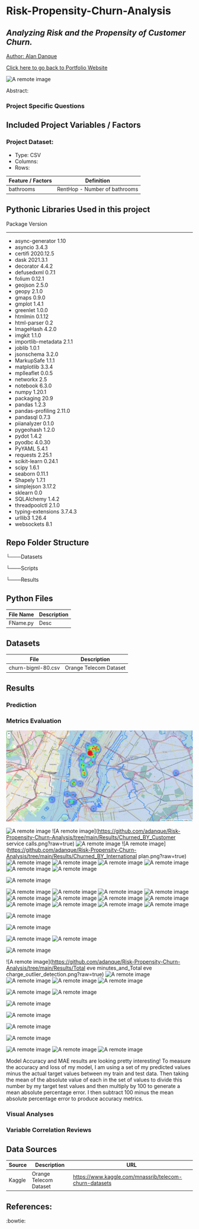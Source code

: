 # Risk-Propensity-Churn-Analysis

## _Analyzing Risk and the Propensity of Customer Churn._

<a href="https://www.linkedin.com/in/alandanque"> Author: Alan Danque </a>

<a href="https://adanque.github.io/">Click here to go back to Portfolio Website </a>

![A remote image](https://adanque.github.io/assets/img/ChurnRisk.jpg)

Abstract: 




### Project Specific Questions




## Included Project Variables / Factors 
### Project Dataset:
- Type:		CSV
- Columns: 	
- Rows:		


 | Feature / Factors | Definition | 
 | --------- | --------- | 
 | bathrooms | RentHop - Number of bathrooms | 



## Pythonic Libraries Used in this project
Package               Version
--------------------- ---------
- async-generator       1.10
- asyncio               3.4.3
- certifi               2020.12.5
- dask                  2021.3.1
- decorator             4.4.2
- defusedxml            0.7.1
- folium                0.12.1
- geojson               2.5.0
- geopy                 2.1.0
- gmaps                 0.9.0
- gmplot                1.4.1
- greenlet              1.0.0
- htmlmin               0.1.12
- html-parser           0.2
- ImageHash             4.2.0
- imgkit                1.1.0
- importlib-metadata    2.1.1
- joblib                1.0.1
- jsonschema            3.2.0
- MarkupSafe            1.1.1
- matplotlib            3.3.4
- mplleaflet            0.0.5
- networkx              2.5
- notebook              6.3.0
- numpy                 1.20.1
- packaging             20.9
- pandas                1.2.3
- pandas-profiling      2.11.0
- pandasql              0.7.3
- piianalyzer           0.1.0
- pygeohash             1.2.0
- pydot                 1.4.2
- pyodbc                4.0.30
- PyYAML                5.4.1
- requests              2.25.1
- scikit-learn          0.24.1
- scipy                 1.6.1
- seaborn               0.11.1
- Shapely               1.7.1
- simplejson            3.17.2
- sklearn               0.0
- SQLAlchemy            1.4.2
- threadpoolctl         2.1.0
- typing-extensions     3.7.4.3
- urllib3               1.26.4
- websockets            8.1

## Repo Folder Structure

└───Datasets

└───Scripts

└───Results

## Python Files 

| File Name  | Description |
| ------ | ------ |
| FName.py | Desc |

## Datasets
| File  | Description |
| ------ | ------ |
| churn-bigml-80.csv | Orange Telecom Dataset | 

## Results




### Prediction


### Metrics Evaluation
![A remote image](https://github.com/adanque/RentalPricePrediction/blob/main/results/NYC_Top_Employers_Heatmap.png?raw=true)


![A remote image](https://github.com/adanque/Risk-Propensity-Churn-Analysis/tree/main/Results/Churned_BY_Area_Code.png?raw=true)
![A remote image](https://github.com/adanque/Risk-Propensity-Churn-Analysis/tree/main/Results/Churned_BY_Customer service calls.png?raw=true)
![A remote image](https://github.com/adanque/Risk-Propensity-Churn-Analysis/tree/main/Results/Churned_BY_Customer_service_calls.png?raw=true)
![A remote image](https://github.com/adanque/Risk-Propensity-Churn-Analysis/tree/main/Results/Churned_BY_International plan.png?raw=true)
![A remote image](https://github.com/adanque/Risk-Propensity-Churn-Analysis/tree/main/Results/Churned_BY_International_plan.png?raw=true)
![A remote image](https://github.com/adanque/Risk-Propensity-Churn-Analysis/tree/main/Results/Churned_BY_State.png?raw=true)
![A remote image](https://github.com/adanque/Risk-Propensity-Churn-Analysis/tree/main/Results/Churned_BY_Voice_mail_plan.png?raw=true)
![A remote image](https://github.com/adanque/Risk-Propensity-Churn-Analysis/tree/main/Results/Churned_Correlation_Matrix.png?raw=true)
![A remote image](https://github.com/adanque/Risk-Propensity-Churn-Analysis/tree/main/Results/Churn_BY_State.png?raw=true)
![A remote image](https://github.com/adanque/Risk-Propensity-Churn-Analysis/tree/main/Results/Churn_Distribution.png?raw=true)

![A remote image](https://github.com/adanque/Risk-Propensity-Churn-Analysis/tree/main/Results/Churn_Matrix.png?raw=true)

![A remote image](https://github.com/adanque/Risk-Propensity-Churn-Analysis/tree/main/Results/Distribution_of_likelihood_Total_day_calls_Min_vs_Mean_vs_Max.png?raw=true)
![A remote image](https://github.com/adanque/Risk-Propensity-Churn-Analysis/tree/main/Results/Distribution_of_likelihood_Total_day_charge_Min_vs_Mean_vs_Max.png?raw=true)
![A remote image](https://github.com/adanque/Risk-Propensity-Churn-Analysis/tree/main/Results/Distribution_of_likelihood_Total_day_minutes_Min_vs_Mean_vs_Max.png?raw=true)
![A remote image](https://github.com/adanque/Risk-Propensity-Churn-Analysis/tree/main/Results/Distribution_of_likelihood_Total_eve_calls_Min_vs_Mean_vs_Max.png?raw=true)
![A remote image](https://github.com/adanque/Risk-Propensity-Churn-Analysis/tree/main/Results/Distribution_of_likelihood_Total_eve_charge_Min_vs_Mean_vs_Max.png?raw=true)
![A remote image](https://github.com/adanque/Risk-Propensity-Churn-Analysis/tree/main/Results/Distribution_of_likelihood_Total_eve_minutes_Min_vs_Mean_vs_Max.png?raw=true)
![A remote image](https://github.com/adanque/Risk-Propensity-Churn-Analysis/tree/main/Results/Distribution_of_likelihood_Total_intl_calls_Min_vs_Mean_vs_Max.png?raw=true)
![A remote image](https://github.com/adanque/Risk-Propensity-Churn-Analysis/tree/main/Results/Distribution_of_likelihood_Total_intl_charge_Min_vs_Mean_vs_Max.png?raw=true)
![A remote image](https://github.com/adanque/Risk-Propensity-Churn-Analysis/tree/main/Results/Distribution_of_likelihood_Total_intl_minutes_Min_vs_Mean_vs_Max.png?raw=true)
![A remote image](https://github.com/adanque/Risk-Propensity-Churn-Analysis/tree/main/Results/Distribution_of_likelihood_Total_night_calls_Min_vs_Mean_vs_Max.png?raw=true)
![A remote image](https://github.com/adanque/Risk-Propensity-Churn-Analysis/tree/main/Results/Distribution_of_likelihood_Total_night_charge_Min_vs_Mean_vs_Max.png?raw=true)
![A remote image](https://github.com/adanque/Risk-Propensity-Churn-Analysis/tree/main/Results/Distribution_of_likelihood_Total_night_minutes_Min_vs_Mean_vs_Max.png?raw=true)

![A remote image](https://github.com/adanque/Risk-Propensity-Churn-Analysis/tree/main/Results/Full_Churn_not_Churn_Matrix.png?raw=true)

![A remote image](https://github.com/adanque/Risk-Propensity-Churn-Analysis/tree/main/Results/No_Churn_Matrix.png?raw=true)

![A remote image](https://github.com/adanque/Risk-Propensity-Churn-Analysis/tree/main/Results/PCA_Cumulative_Explained_Variance.png?raw=true)
![A remote image](https://github.com/adanque/Risk-Propensity-Churn-Analysis/tree/main/Results/PCA_Heatmap.png?raw=true)

![A remote image](https://github.com/adanque/Risk-Propensity-Churn-Analysis/tree/main/Results/Principal_Component_Scatter_Plot.png?raw=true)


![A remote image](https://github.com/adanque/Risk-Propensity-Churn-Analysis/tree/main/Results/Total eve minutes_and_Total eve charge_outlier_detection.png?raw=true)
![A remote image](https://github.com/adanque/Risk-Propensity-Churn-Analysis/tree/main/Results/Total_day_calls_and_charge_outlier_detection.png?raw=true)
![A remote image](https://github.com/adanque/Risk-Propensity-Churn-Analysis/tree/main/Results/Total_eve_minutes_and_Total_eve_charge_outlier_detection.png?raw=true)
![A remote image](https://github.com/adanque/Risk-Propensity-Churn-Analysis/tree/main/Results/Total_intl_minutes_and_Total_intl_charge_outlier_detection.png?raw=true)
![A remote image](https://github.com/adanque/Risk-Propensity-Churn-Analysis/tree/main/Results/Total_night_minutes_and_Total_night_charge_outlier_detection.png?raw=true)

![A remote image](https://github.com/adanque/Risk-Propensity-Churn-Analysis/tree/main/Results/Confusion_Matrix.png?raw=true)
![A remote image](https://github.com/adanque/Risk-Propensity-Churn-Analysis/tree/main/Results/Final_XGBoost_Confusion_Matrix.png?raw=true)


![A remote image](https://github.com/adanque/Risk-Propensity-Churn-Analysis/tree/main/Results/SVC_Confusion_Matrix.png?raw=true)

![A remote image](https://github.com/adanque/Risk-Propensity-Churn-Analysis/tree/main/Results/XGBoost_Confusion_Matrix.png?raw=true)


![A remote image](https://github.com/adanque/Risk-Propensity-Churn-Analysis/tree/main/Results/Models_Recall_Results.png?raw=true)


![A remote image](https://github.com/adanque/Risk-Propensity-Churn-Analysis/tree/main/Results/LogisticRegression_Confusion_Matrix.png?raw=true)


![A remote image](https://github.com/adanque/Risk-Propensity-Churn-Analysis/tree/main/Results/XG_Classification_Report_Results.png?raw=true)
![A remote image](https://github.com/adanque/Risk-Propensity-Churn-Analysis/tree/main/Results/LR_Classification_Report_Results.png?raw=true)
![A remote image](https://github.com/adanque/Risk-Propensity-Churn-Analysis/tree/main/Results/SVC_Classification_Report_Results.png?raw=true)

Model Accuracy and MAE results are looking pretty interesting!
To measure the accuracy and loss of my model, I am using a set of my predicted values minus the actual target values between my train and test data. Then taking the mean of the absolute value of each in the set of values to divide this number by my target test values and then multiply by 100 to generate a mean absolute percentage error.  I then subtract 100 minus the mean absolute percentage error to produce accuracy metrics.


### Visual Analyses 



### Variable Correlation Reviews


## Data Sources
| Source  | Description | URL |
| ------ | ------ | ------ |
| Kaggle | Orange Telecom Dataset | https://www.kaggle.com/mnassrib/telecom-churn-datasets | 

## References: 




:bowtie: